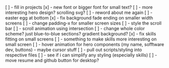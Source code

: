 [ ] - fill in projects
[x] - new font or bigger font for small text?
[ ] - more interesting hero design? scrolling svg?
[ ] - reword about me again
[ ] - easter egg at bottom
[x] - fix background fade ending on smaller width screens
[ ] - change padding-x for smaller screen sizes
[ ] - style the scroll bar
[ ] - scroll animation using intersection
[ ] - change whole color scheme? just blue-to-blue sections? gradient background?
[x] - fix skills fitting on small screens
[ ] - something to make skills more interesting on small screen
[ ] - hover animation for hero components (my name, sofftware dev, buttons) - maybe cursor stuff
[ ] - pull out scripts/styling into respective files
[ ] - see if i can simplify any styling (especially skills)
[ ] - move resume and github button for desktop?
